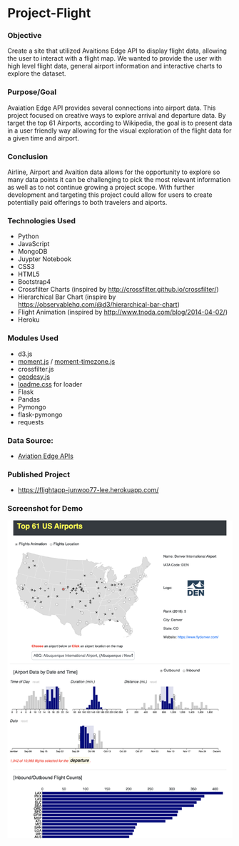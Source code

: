 # Project-Flight

### Objective

Create a site that utilized Avaitions Edge API to display flight data, allowing the user to interact with a flight map.  We wanted to provide the user with high level flight data, general airport information and interactive charts to explore the dataset.

### Purpose/Goal

Avaiation Edge API provides several connections into airport data.  This project focused on creative ways to explore arrival and departure data.  By target the top 61 Airports, according to Wikipedia, the goal is to present data in a user friendly way allowing for the visual exploration of the flight data for a given time and airport.

### Conclusion

Airline, Airport and Avaition data allows for the opportunity to explore so many data points it can be challenging to pick the most relevant information as well as to not continue growing a project scope.  With further development and targeting this project could allow for users to create potentially paid offerings to both travelers and aiports.  

### Technologies Used 
- Python
- JavaScript
- MongoDB
- Juypter Notebook
- CSS3
- HTML5
- Bootstrap4
- Crossfilter Charts (inspired by http://crossfilter.github.io/crossfilter/)
- Hierarchical Bar Chart (inspire by https://observablehq.com/@d3/hierarchical-bar-chart)
- Flight Animation (inspired by http://www.tnoda.com/blog/2014-04-02/)
- Heroku

### Modules Used
- d3.js
- <a href="https://momentjs.com/">moment.js</a> / <a href="https://momentjs.com/timezone/">moment-timezone.js</a>
- crossfilter.js
- <a href="https://www.movable-type.co.uk/scripts/geodesy/docs/index.html">geodesy.js</a>
- <a href="https://www.cssscript.com/mobile-first-css-loader-library-loadme/">loadme.css</a> for loader
- Flask
- Pandas
- Pymongo
- flask-pymongo
- requests

### Data Source:
- <a href="https://aviation-edge.com/">Aviation Edge APIs</a>

### Published Project
- <a href="https://flightapp-junwoo77-lee.herokuapp.com" target="_blank">https://flightapp-junwoo77-lee.herokuapp.com/</a>

### Screenshot for Demo
<img src="https://github.com/junwoo77lee/Project_Flight/blob/master/project_flight_demo_img.png" alt="flight_aviation">
